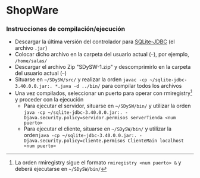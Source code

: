 # ShopWare

### Instrucciones de compilación/ejecución
- Descargar la última versión del controlador para [SQLite-JDBC](https://github.com/xerial/sqlite-jdbc/releases) (el archivo `.jar`)
- Colocar dicho archivo en la carpeta del usuario actual (`~`), por ejemplo, `/home/salas/`
- Descargar el archivo Zip "SDySW-1.zip" y descomprimirlo en la carpeta del usuario actual (`~`)
- Situarse en `~/SDySW/src/` y realizar la orden `javac -cp ~/sqlite-jdbc-3.40.0.0.jar:. *.java -d ../bin/` para compilar todos los archivos
- Una vez compilados, seleccionar un puerto para operar con rmiregistry[^1] y proceder con la ejecución
  - Para ejecutar el servidor, situarse en `~/SDySW/bin/` y utilizar la orden `java -cp ~/sqlite-jdbc-3.40.0.0.jar:. -Djava.security.policy=servidor.permisos serverTienda <num puerto>`
  - Para ejecutar el cliente, situarse en `~/SDySW/bin/` y utilizar la orden`java -cp ~/sqlite-jdbc-3.40.0.0.jar:. -Djava.security.policy=cliente.permisos ClienteMain localhost <num puerto>`

[^1]: La orden rmiregistry sigue el formato `rmiregistry <num puerto> &` y deberá ejecutarse en `~/SDySW/bin/`

